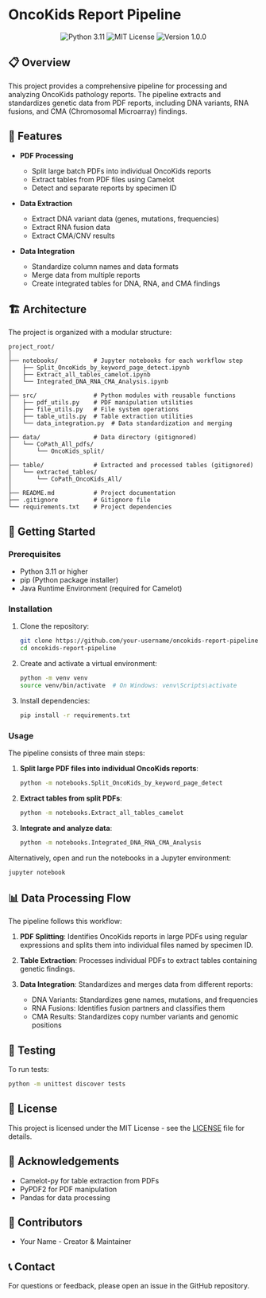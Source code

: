 # OncoKids Report Pipeline

<div align="center">
  <img src="https://img.shields.io/badge/python-3.11-blue.svg" alt="Python 3.11">
  <img src="https://img.shields.io/badge/license-MIT-green.svg" alt="MIT License">
  <img src="https://img.shields.io/badge/version-1.0.0-orange.svg" alt="Version 1.0.0">
</div>

## 📋 Overview

This project provides a comprehensive pipeline for processing and analyzing OncoKids pathology reports. The pipeline extracts and standardizes genetic data from PDF reports, including DNA variants, RNA fusions, and CMA (Chromosomal Microarray) findings.

## 🧬 Features

- **PDF Processing**
  - Split large batch PDFs into individual OncoKids reports
  - Extract tables from PDF files using Camelot
  - Detect and separate reports by specimen ID

- **Data Extraction**
  - Extract DNA variant data (genes, mutations, frequencies)
  - Extract RNA fusion data
  - Extract CMA/CNV results

- **Data Integration**
  - Standardize column names and data formats
  - Merge data from multiple reports
  - Create integrated tables for DNA, RNA, and CMA findings

## 🏗️ Architecture

The project is organized with a modular structure:

```
project_root/
│
├── notebooks/          # Jupyter notebooks for each workflow step
│   ├── Split_OncoKids_by_keyword_page_detect.ipynb
│   ├── Extract_all_tables_camelot.ipynb
│   └── Integrated_DNA_RNA_CMA_Analysis.ipynb
│
├── src/                # Python modules with reusable functions
│   ├── pdf_utils.py    # PDF manipulation utilities
│   ├── file_utils.py   # File system operations
│   ├── table_utils.py  # Table extraction utilities
│   └── data_integration.py  # Data standardization and merging
│
├── data/               # Data directory (gitignored)
│   └── CoPath_All_pdfs/
│       └── OncoKids_split/
│
├── table/              # Extracted and processed tables (gitignored)
│   └── extracted_tables/
│       └── CoPath_OncoKids_All/
│
├── README.md           # Project documentation
├── .gitignore          # Gitignore file
└── requirements.txt    # Project dependencies
```

## 🚀 Getting Started

### Prerequisites

- Python 3.11 or higher
- pip (Python package installer)
- Java Runtime Environment (required for Camelot)

### Installation

1. Clone the repository:
   ```bash
   git clone https://github.com/your-username/oncokids-report-pipeline.git
   cd oncokids-report-pipeline
   ```

2. Create and activate a virtual environment:
   ```bash
   python -m venv venv
   source venv/bin/activate  # On Windows: venv\Scripts\activate
   ```

3. Install dependencies:
   ```bash
   pip install -r requirements.txt
   ```

### Usage

The pipeline consists of three main steps:

1. **Split large PDF files into individual OncoKids reports**:
   ```bash
   python -m notebooks.Split_OncoKids_by_keyword_page_detect
   ```

2. **Extract tables from split PDFs**:
   ```bash
   python -m notebooks.Extract_all_tables_camelot
   ```

3. **Integrate and analyze data**:
   ```bash
   python -m notebooks.Integrated_DNA_RNA_CMA_Analysis
   ```

Alternatively, open and run the notebooks in a Jupyter environment:
```bash
jupyter notebook
```

## 📊 Data Processing Flow

The pipeline follows this workflow:

1. **PDF Splitting**: Identifies OncoKids reports in large PDFs using regular expressions and splits them into individual files named by specimen ID.

2. **Table Extraction**: Processes individual PDFs to extract tables containing genetic findings.

3. **Data Integration**: Standardizes and merges data from different reports:
   - DNA Variants: Standardizes gene names, mutations, and frequencies
   - RNA Fusions: Identifies fusion partners and classifies them
   - CMA Results: Standardizes copy number variants and genomic positions

## 🧪 Testing

To run tests:
```bash
python -m unittest discover tests
```

## 📝 License

This project is licensed under the MIT License - see the [LICENSE](LICENSE) file for details.

## 🙏 Acknowledgements

- Camelot-py for table extraction from PDFs
- PyPDF2 for PDF manipulation
- Pandas for data processing

## 👥 Contributors

- Your Name - Creator & Maintainer

## 📞 Contact

For questions or feedback, please open an issue in the GitHub repository.